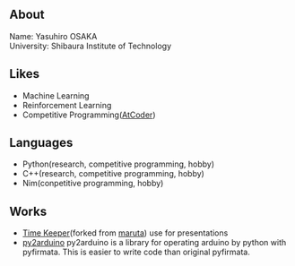 ## About

Name: Yasuhiro OSAKA <br>
University: Shibaura Institute of Technology <br>

## Likes
- Machine Learning
- Reinforcement Learning
- Competitive Programming([AtCoder](https://atcoder.jp/users/rakka))

## Languages
- Python(research, competitive programming, hobby)
- C++(research, competitive programming, hobby)
- Nim(conpetitive programming, hobby)

## Works
- [Time Keeper](https://yosaka1138.github.io/timekeeper)(forked from [maruta](https://github.com/maruta/timekeeper))
  use for presentations
- [py2arduino](https://github.com/yosaka1138/py2arduino)
  py2arduino is a library for operating arduino by python with pyfirmata. This is easier to write code than original pyfirmata.
